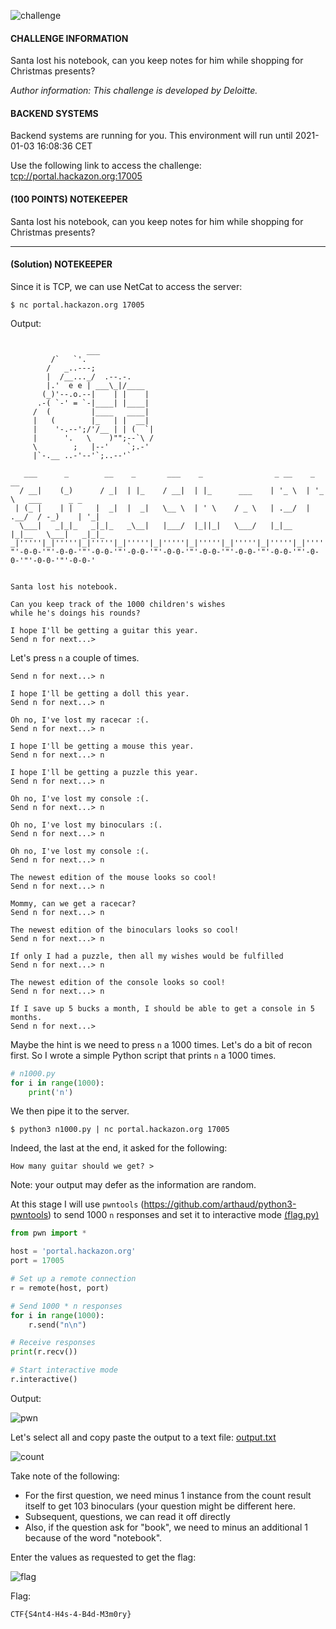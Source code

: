 ![challenge](./img/Capture.PNG)

#### CHALLENGE INFORMATION

Santa lost his notebook, can you keep notes for him while shopping for Christmas presents?

*Author information: This challenge is developed by Deloitte.*

#### BACKEND SYSTEMS

Backend systems are running for you.
This environment will run until 2021-01-03 16:08:36 CET

Use the following link to access the challenge:
[tcp://portal.hackazon.org:17005](unsafe:tcp://portal.hackazon.org:17005)

#### (100 POINTS) NOTEKEEPER

Santa lost his notebook, can you keep notes for him while shopping for Christmas presents?

---

#### (Solution) NOTEKEEPER

Since it is TCP, we can use NetCat to access the server:

```
$ nc portal.hackazon.org 17005
```

Output:

```

                 ___
         /`   `'.
        /   _..---;
        |  /__..._/  .--.-.
        |.'  e e | ___\_|/____
       (_)'--.o.--|    | |    |
      .-( `-' = `-|____| |____|
     /  (         |____   ____|
     |   (        |_   | |  __|
     |    '-.--';/'/__ | | (  `|
     |      '.   \    )"";--`\ /
     \        ;   |--'    `;.-'
     |`-.__ ..-'--'`;..--'`

   ___      _        __    _       ___    _                _ __    _ __
  / __|    (_)      / _|  | |_    / __|  | |_      ___    | '_ \  | '_ \   ___      _ _
 | (_ |    | |     |  _|  |  _|   \__ \  | ' \    / _ \   | .__/  | .__/  / -_)    | '_|
  \___|   _|_|_   _|_|_   _\__|   |___/  |_||_|   \___/   |_|__   |_|__   \___|   _|_|_
_|'''''|_|'''''|_|'''''|_|'''''|_|'''''|_|'''''|_|'''''|_|'''''|_|'''''|_|'''''|_|'''''|
"'-0-0-'"'-0-0-'"'-0-0-'"'-0-0-'"'-0-0-'"'-0-0-'"'-0-0-'"'-0-0-'"'-0-0-'"'-0-0-'"'-0-0-'


Santa lost his notebook.

Can you keep track of the 1000 children's wishes
while he's doings his rounds?

I hope I'll be getting a guitar this year.
Send n for next...>
```

Let's press `n` a couple of times.

```
Send n for next...> n

I hope I'll be getting a doll this year.
Send n for next...> n

Oh no, I've lost my racecar :(.
Send n for next...> n

I hope I'll be getting a mouse this year.
Send n for next...> n

I hope I'll be getting a puzzle this year.
Send n for next...> n

Oh no, I've lost my console :(.
Send n for next...> n

Oh no, I've lost my binoculars :(.
Send n for next...> n

Oh no, I've lost my console :(.
Send n for next...> n

The newest edition of the mouse looks so cool!
Send n for next...> n

Mommy, can we get a racecar?
Send n for next...> n

The newest edition of the binoculars looks so cool!
Send n for next...> n

If only I had a puzzle, then all my wishes would be fulfilled
Send n for next...> n

The newest edition of the console looks so cool!
Send n for next...> n

If I save up 5 bucks a month, I should be able to get a console in 5 months.
Send n for next...>
```

Maybe the hint is we need to press `n` a 1000 times. Let's do a bit of recon first. So I wrote a simple Python script that prints `n` a 1000 times.

```python
# n1000.py
for i in range(1000):
    print('n')
```

We then pipe it to the server.

```
$ python3 n1000.py | nc portal.hackazon.org 17005
```

Indeed, the last at the end, it asked for the following:

```
How many guitar should we get? >
```

Note: your output may defer as the information are random.

At this stage I will use `pwntools` (https://github.com/arthaud/python3-pwntools) to send 1000 `n` responses and set it to interactive mode [(flag.py)](./src/flag.py)

```python
from pwn import *

host = 'portal.hackazon.org'
port = 17005

# Set up a remote connection
r = remote(host, port)

# Send 1000 * n responses
for i in range(1000):
    r.send("n\n")

# Receive responses
print(r.recv())

# Start interactive mode
r.interactive()
```

Output:

![pwn](./img/pwn.PNG)

Let's select all and copy paste the output to a text file: [output.txt](./src/output.txt)

![count](./img/count.PNG)

Take note of the following:

- For the first question, we need minus 1 instance from the count result itself to get 103 binoculars (your question might be different here.
- Subsequent, questions, we can read it off directly
- Also, if the question ask for "book", we need to minus an additional 1 because of the word "notebook".

Enter the values as requested to get the flag:

![flag](./img/flag.PNG)

Flag:

```
CTF{S4nt4-H4s-4-B4d-M3m0ry}
```

